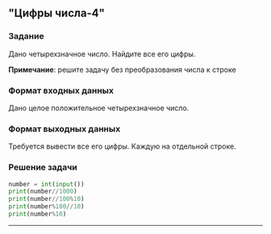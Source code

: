 ## "Цифры числа-4"

### Задание

Дано четырехзначное число. Найдите все его цифры.

**Примечание**: решите задачу без преобразования числа к строке

### Формат входных данных

Дано целое положительное четырехзначное число.

### Формат выходных данных

Требуется вывести все его цифры. Каждую на отдельной строке.

### Решение задачи

```python
number = int(input())
print(number//1000)
print(number//100%10)
print(number%100//10)
print(number%10)
```

---

